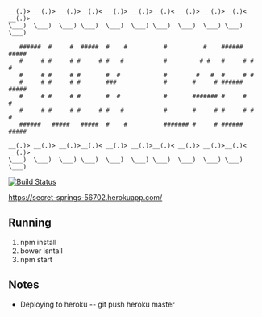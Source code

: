 ```   
__(.)> __(.)> __(.)>__(.)< __(.)> __(.)>__(.)< __(.)> __(.)>__(.)< __(.)>
\___)  \___)  \___) \___)  \___)  \___) \___)  \___)  \___) \___)  \___) 

   ######  #     #  #####  #    #          #          #    ######   #####
   #     # #     # #     # #   #           #         # #   #     # #     #
   #     # #     # #       #  #            #        #   #  #     # #
   #     # #     # #       ###             #       #     # ######   #####
   #     # #     # #       #  #            #       ####### #     #       #
   #     # #     # #     # #   #           #       #     # #     # #     #
   ######   #####   #####  #    #          ####### #     # ######   #####
   
__(.)> __(.)> __(.)>__(.)< __(.)> __(.)>__(.)< __(.)> __(.)>__(.)< __(.)>
\___)  \___)  \___) \___)  \___)  \___) \___)  \___)  \___) \___)  \___) 
```   

[![Build Status](https://travis-ci.org/smanabat/hcd.svg?branch=master)](https://travis-ci.org/smanabat/hcd)

https://secret-springs-56702.herokuapp.com/

Running
---

1. npm install
2. bower isntall
3. npm start


Notes
---
- Deploying to heroku
-- git push heroku master
